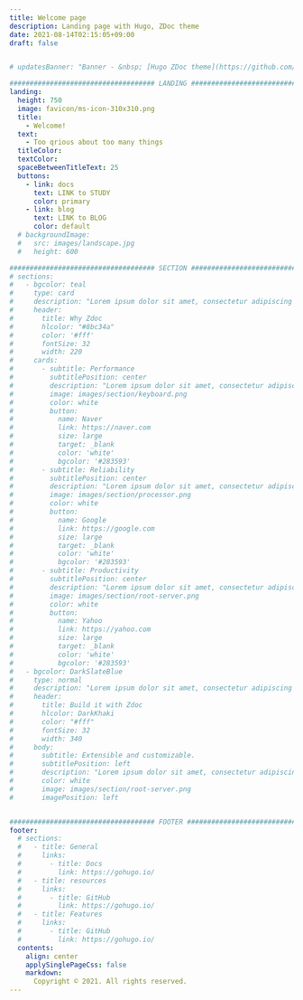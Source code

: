 ```yaml
---
title: Welcome page
description: Landing page with Hugo, ZDoc theme 
date: 2021-08-14T02:15:05+09:00
draft: false


# updatesBanner: "Banner - &nbsp; [Hugo ZDoc theme](https://github.com/zzossig/hugo-theme-zdoc) &nbsp; just arrived"

#################################### LANDING ####################################
landing:
  height: 750
  image: favicon/ms-icon-310x310.png
  title:
    - Welcome!
  text:
    - Too qrious about too many things
  titleColor:
  textColor:
  spaceBetweenTitleText: 25
  buttons:
    - link: docs
      text: LINK to STUDY
      color: primary
    - link: blog
      text: LINK to BLOG
      color: default
  # backgroundImage: 
  #   src: images/landscape.jpg
  #   height: 600

#################################### SECTION ####################################
# sections:
#   - bgcolor: teal
#     type: card
#     description: "Lorem ipsum dolor sit amet, consectetur adipiscing elit. Fusce id eleifend erat. Integer eget mattis augue. Suspendisse semper laoreet tortor sed convallis. Nulla ac euismod lorem"
#     header: 
#       title: Why Zdoc
#       hlcolor: "#8bc34a"
#       color: '#fff'
#       fontSize: 32
#       width: 220
#     cards:
#       - subtitle: Performance
#         subtitlePosition: center
#         description: "Lorem ipsum dolor sit amet, consectetur adipiscing elit. Fusce id eleifend erat. Integer eget mattis augue."
#         image: images/section/keyboard.png
#         color: white
#         button: 
#           name: Naver
#           link: https://naver.com
#           size: large
#           target: _blank
#           color: 'white'
#           bgcolor: '#283593'
#       - subtitle: Reliability
#         subtitlePosition: center
#         description: "Lorem ipsum dolor sit amet, consectetur adipiscing elit. Fusce id eleifend erat. Integer eget mattis augue. Suspendisse semper laoreet tortor sed convallis. Nulla ac euismod lorem"
#         image: images/section/processor.png
#         color: white
#         button: 
#           name: Google
#           link: https://google.com
#           size: large
#           target: _blank
#           color: 'white'
#           bgcolor: '#283593'
#       - subtitle: Productivity
#         subtitlePosition: center
#         description: "Lorem ipsum dolor sit amet, consectetur adipiscing elit. Fusce id eleifend erat. Integer eget mattis augue. Suspendisse semper laoreet tortor sed convallis. Nulla ac euismod lorem"
#         image: images/section/root-server.png
#         color: white
#         button: 
#           name: Yahoo
#           link: https://yahoo.com
#           size: large
#           target: _blank
#           color: 'white'
#           bgcolor: '#283593'
#   - bgcolor: DarkSlateBlue
#     type: normal
#     description: "Lorem ipsum dolor sit amet, consectetur adipiscing elit. Fusce id eleifend erat. Integer eget mattis augue. Suspendisse semper laoreet tortor sed convallis. Nulla ac euismod lorem"
#     header:
#       title: Build it with Zdoc
#       hlcolor: DarkKhaki
#       color: "#fff"
#       fontSize: 32
#       width: 340
#     body:
#       subtitle: Extensible and customizable.
#       subtitlePosition: left
#       description: "Lorem ipsum dolor sit amet, consectetur adipiscing elit. Fusce id eleifend erat. Integer eget mattis augue. Suspendisse semper laoreet tortor sed convallis. Nulla ac euismod lorem"
#       color: white
#       image: images/section/root-server.png
#       imagePosition: left


#################################### FOOTER ####################################
footer:
  # sections:
  #   - title: General
  #     links:
  #       - title: Docs
  #         link: https://gohugo.io/
  #   - title: resources
  #     links:
  #       - title: GitHub
  #         link: https://gohugo.io/
  #   - title: Features
  #     links:
  #       - title: GitHub
  #         link: https://gohugo.io/
  contents: 
    align: center
    applySinglePageCss: false
    markdown:
      Copyright © 2021. All rights reserved.
---
```


